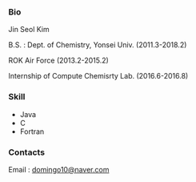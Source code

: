 ### Bio


Jin Seol Kim

B.S. : Dept. of Chemistry, Yonsei Univ. (2011.3-2018.2)

ROK Air Force (2013.2-2015.2)

Internship of Compute Chemisrty Lab. (2016.6-2016.8)


### Skill


- Java 
- C
- Fortran


### Contacts

Email : domingo10@naver.com
